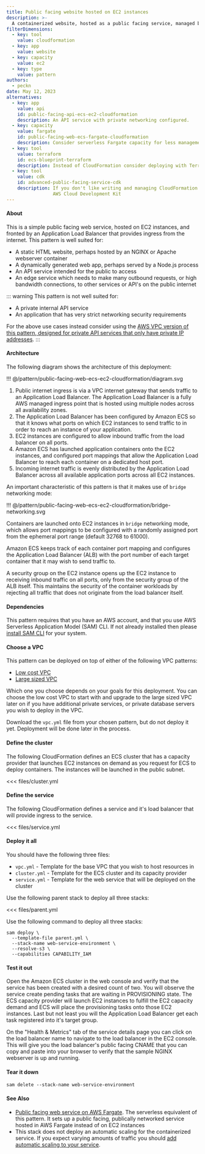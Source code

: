 ```yaml
---
title: Public facing website hosted on EC2 instances
description: >-
  A containerized website, hosted as a public facing service, managed by EC2, hosted on EC2 capacity.
filterDimensions:
  - key: tool
    value: cloudformation
  - key: app
    value: website
  - key: capacity
    value: ec2
  - key: type
    value: pattern
authors:
  - peckn
date: May 12, 2023
alternatives:
  - key: app
    value: api
    id: public-facing-api-ecs-ec2-cloudformation
    description: An API service with private networking configured.
  - key: capacity
    value: fargate
    id: public-facing-web-ecs-fargate-cloudformation
    description: Consider serverless Fargate capacity for less management overhead.
  - key: tool
    value: terraform
    id: ecs-blueprint-terraform
    description: Instead of CloudFormation consider deploying with Terraform by HashiCorp
  - key: tool
    value: cdk
    id: advanced-public-facing-service-cdk
    description: If you don't like writing and managing CloudFormation YAML by hand, try out
                 AWS Cloud Development Kit
---
```


#### About

This is a simple public facing web service, hosted on EC2 instances, and fronted by an Application Load Balancer that provides ingress from the internet. This pattern is well suited for:

- A static HTML website, perhaps hosted by an NGINX or Apache webserver container
- A dynamically generated web app, perhaps served by a Node.js process
- An API service intended for the public to access
- An edge service which needs to make many outbound requests, or high bandwidth connections, to other services or API's on the public internet

::: warning
This pattern is not well suited for:

- A private internal API service
- An application that has very strict networking security requirements

For the above use cases instead consider using the [AWS VPC version of this pattern, designed for private API services that only have private IP addresses](public-facing-api-ecs-ec2-cloudformation).
:::

#### Architecture

The following diagram shows the architecture of this deployment:

!!! @/pattern/public-facing-web-ecs-ec2-cloudformation/diagram.svg

1. Public internet ingress is via a VPC internet gateway that sends traffic to an Application Load Balancer. The Application Load Balancer is a fully AWS managed ingress point that is hosted using multiple nodes across all availability zones.
2. The Application Load Balancer has been configured by Amazon ECS so that it knows what ports on which EC2 instances to send traffic to in order to reach an instance of your application.
3. EC2 instances are configured to allow inbound traffic from the load balancer on all ports.
4. Amazon ECS has launched application containers onto the EC2 instances, and configured port mappings that allow the Application Load Balancer to reach each container on a dedicated host port.
5. Incoming internet traffic is evenly distributed by the Application Load Balancer across all available application ports across all EC2 instances.

An important characteristic of this pattern is that it makes use of `bridge` networking mode:

!!! @/pattern/public-facing-web-ecs-ec2-cloudformation/bridge-networking.svg

Containers are launched onto EC2 instances in `bridge` networking mode, which allows port mappings to be configured with a randomly assigned port from the ephemeral port range (default 32768 to 61000).

Amazon ECS keeps track of each container port mapping and configures the Application Load Balancer (ALB) with the port number of each target container that it may wish to send traffic to.

A security group on the EC2 instance opens up the EC2 instance to receiving inbound traffic on all ports, only from the security group of the ALB itself. This maintains the security of the container workloads by rejecting all traffic that does not originate from the load balancer itself.

#### Dependencies

This pattern requires that you have an AWS account, and that you use AWS Serverless Application Model (SAM) CLI. If not already installed then please [install SAM CLI](https://docs.aws.amazon.com/serverless-application-model/latest/developerguide/install-sam-cli.html) for your system.

#### Choose a VPC

This pattern can be deployed on top of either of the following VPC patterns:

- [Low cost VPC](/low-cost-vpc-amazon-ecs-cluster)
- [Large sized VPC](/large-vpc-for-amazon-ecs-cluster)

Which one you choose depends on your goals for this deployment. You can choose the low cost VPC to start with and upgrade to the large sized VPC later on if you have additional private services, or private database servers you wish to deploy in the VPC.

Download the `vpc.yml` file from your chosen pattern, but do not deploy it yet. Deployment will be done later in the process.

#### Define the cluster

The following CloudFormation defines an ECS cluster that has a capacity provider that launches EC2 instances on demand as you request for ECS to deploy containers. The instances will be launched in the public subnet.

<<< files/cluster.yml

#### Define the service

The following CloudFormation defines a service and it's load balancer that will provide ingress to the service.

<<< files/service.yml

#### Deploy it all

You should have the following three files:

- `vpc.yml` - Template for the base VPC that you wish to host resources in
- `cluster.yml` - Template for the ECS cluster and its capacity provider
- `service.yml` - Template for the web service that will be deployed on the cluster

Use the following parent stack to deploy all three stacks:

<<< files/parent.yml

Use the following command to deploy all three stacks:

```shell
sam deploy \
  --template-file parent.yml \
  --stack-name web-service-environment \
  --resolve-s3 \
  --capabilities CAPABILITY_IAM
```

#### Test it out

Open the Amazon ECS cluster in the web console and verify that the service has been created with a desired count of two. You will observe the service create pending tasks that are waiting in PROVISIONING state. The ECS capacity provider will launch EC2 instances to fulfill the EC2 capacity demand and ECS will place the provisioning tasks onto those EC2 instances. Last but not least you will the Application Load Balancer get each task registered into it's target group.

On the "Health & Metrics" tab of the service details page you can click on the load balancer name to navigate to the load balancer in the EC2 console. This will give you the load balancer's public facing CNAME that you can copy and paste into your browser to verify that the sample NGINX webserver is up and running.

#### Tear it down

```shell
sam delete --stack-name web-service-environment
```

#### See Also

- [Public facing web service on AWS Fargate](/public-facing-web-ecs-fargate-cloudformation). The serverless equivalent of this pattern. It sets up a public facing, publically networked service hosted in AWS Fargate instead of on EC2 instances
- This stack does not deploy an automatic scaling for the containerized service. If you expect varying amounts of traffic you should [add automatic scaling to your service](/scale-ecs-service-cloudformation).